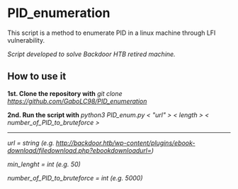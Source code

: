 # PID_enumeration

This script is a method to enumerate PID in a linux machine through LFI vulnerability.

*Script developed to solve Backdoor HTB retired machine.*

## How to use it
**1st. Clone the repository with**
*git clone https://github.com/GaboLC98/PID_enumeration*

**2nd. Run the script with**
*python3 PID_enum.py < "url" >  < length > < number_of_PID_to_bruteforce >*
 
 --------------------------------------------

*url = string (e.g. http://backdoor.htb/wp-content/plugins/ebook-download/filedownload.php?ebookdownloadurl=)* 

*min_lenght = int (e.g. 50)*

*number_of_PID_to_bruteforce = int (e.g. 5000)*

